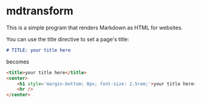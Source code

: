 # mdtransform
This is a simple program that renders Markdown as HTML for websites.

You can use the title directive to set a page's title:
```md
# TITLE: your title here
```
becomes
```html
<title>your title here</title>
<center>
    <h1 style='margin-bottom: 0px; font-size: 2.5rem;'>your title here</h1>
    <hr />
</center>
```